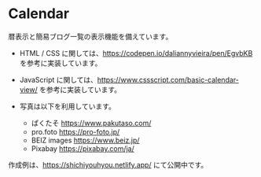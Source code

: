 # Calendar

暦表示と簡易ブログ一覧の表示機能を備えています。

* HTML / CSS に関しては、https://codepen.io/daliannyvieira/pen/EgvbKB を参考に実装しています。

* JavaScript に関しては、https://www.cssscript.com/basic-calendar-view/ を参考に実装しています。

* 写真は以下を利用しています。
  * ぱくたそ https://www.pakutaso.com/
  * pro.foto https://pro-foto.jp/
  * BEIZ images https://www.beiz.jp/
  * Pixabay https://pixabay.com/ja/

作成例は、https://shichiyouhyou.netlify.app/ にて公開中です。

